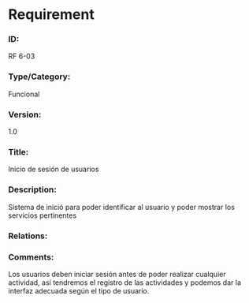 # Requirement

### ID:

RF 6-03

### Type/Category:

Funcional

### Version:

1.0

### Title:

Inicio de sesión de usuarios

### Description:

Sistema de inició para poder identificar al usuario y poder mostrar los servicios pertinentes

### Relations:


### Comments:

Los usuarios deben iniciar sesión antes de poder realizar cualquier actividad, así tendremos el registro de las actividades y podemos dar la interfaz adecuada según el tipo de usuario.
